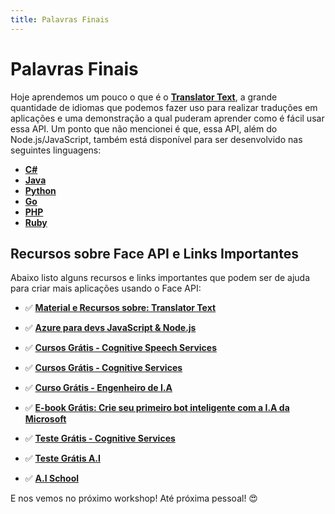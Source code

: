 ```yaml
---
title: Palavras Finais
---
```


# Palavras Finais

Hoje aprendemos um pouco o que é o **[Translator Text](http://bit.ly/2OlOjo4)**, a grande quantidade de idiomas que podemos fazer uso para realizar traduções em aplicações e uma demonstração a qual puderam aprender como é fácil usar essa API. 
Um ponto que não mencionei é que, essa API, além do Node.js/JavaScript, também está disponível para ser desenvolvido nas seguintes linguagens:

- **[C#](https://github.com/MicrosoftTranslator/Text-Translation-API-V3-C-Sharp)**
- **[Java](https://github.com/MicrosoftTranslator/Text-Translation-API-V3-Java)**
- **[Python](https://docs.microsoft.com/azure/cognitive-services/translator/tutorial-build-flask-app-translation-synthesis?WT.mc_id=ai_nodejs-workshop-gllemos)**
- **[Go](https://github.com/MicrosoftTranslator/Text-Translation-API-V3-Go)**
- **[PHP](https://github.com/MicrosoftTranslator/Text-Translation-API-V3-PHP)**
- **[Ruby](https://github.com/MicrosoftTranslator/Text-Translation-API-V3-Ruby)**

## Recursos sobre Face API e Links Importantes

Abaixo listo alguns recursos e links importantes que podem ser de ajuda para criar mais aplicações usando o Face API:

- ✅ **[Material e Recursos sobre: Translator Text](https://docs.microsoft.com/azure/cognitive-services/translator/?WT.mc_id=ai_nodejs-workshop-gllemos)**

- ✅ **[Azure para devs JavaScript & Node.js](https://docs.microsoft.com/pt-br/javascript/azure/?WT.mc_id=ai_nodejs-workshop-gllemos&view=azure-node-latest)**

- ✅ **[Cursos Grátis - Cognitive Speech Services](https://docs.microsoft.com/learn/paths/translate-speech-with-speech-services/?WT.mc_id=ai_nodejs-workshop-gllemos)**

- ✅ **[Cursos Grátis - Cognitive Services](https://docs.microsoft.com/learn/browse/?term=cognitive&WT.mc_id=ai_nodejs-workshop-gllemos)**

- ✅ **[Curso Grátis - Engenheiro de I.A](https://docs.microsoft.com/learn/browse/?roles=ai-engineer&WT.mc_id=ai_nodejs-workshop-gllemos)**

- ✅ **[E-book Grátis: Crie seu primeiro bot inteligente com a I.A da Microsoft](https://azure.microsoft.com/es-es/resources/create-your-first-intelligent-bot-with-microsoft-ai-pt-br/?WT.mc_id=ai_nodejs-workshop-gllemos)**

- ✅ **[Teste Grátis - Cognitive Services](https://azure.microsoft.com/es-es/services/cognitive-services/?WT.mc_id=faceapinodejs-github-gllemos)**

- ✅ **[Teste Grátis A.I](https://azure.microsoft.com/free/ai/?WT.mc_id=ai_nodejs-workshop-gllemos)**

- ✅ **[A.I School](https://aischool.microsoft.com/home?WT.mc_id=ai_nodejs-workshop-gllemos)**

E nos vemos no próximo workshop! Até próxima pessoal! 😍